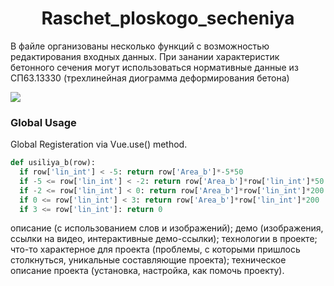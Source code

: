 <html>
<h1 align="center">Raschet_ploskogo_secheniya</h1>
<p>В файле организованы несколько функций с возможностью редактирования входных данных.
При занании характеристик бетонного сечения могут использоваться нормативные данные из СП63.13330 (трехлинейная диограмма деформирования бетона)
</p>
<body>
  <p><img src="https://user-images.githubusercontent.com/111303182/198578082-4643ec4f-ed54-4724-b33c-a27c46337cb5.png"></p>
</body>
  
### Global Usage

Global Registeration via Vue.use() method.

```python
def usiliya_b(row):
  if row['lin_int'] < -5: return row['Area_b']*-5*50
  if -5 <= row['lin_int'] < -2: return row['Area_b']*row['lin_int']*50
  if -2 <= row['lin_int'] < 0: return row['Area_b']*row['lin_int']*200
  if 0 <= row['lin_int'] < 3: return row['Area_b']*row['lin_int']*200
  if 3 <= row['lin_int']: return 0
```
</html>
описание (с использованием слов и изображений);
демо (изображения, ссылки на видео, интерактивные демо-ссылки);
технологии в проекте;
что-то характерное для проекта (проблемы, с которыми пришлось столкнуться, уникальные составляющие проекта);
техническое описание проекта (установка, настройка, как помочь проекту).
